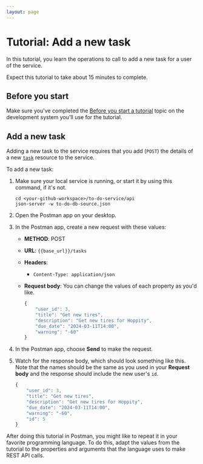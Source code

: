 ```yaml
---
layout: page
---
```


# Tutorial: Add a new task

In this tutorial, you learn the operations to call to
add a new task for a user of the service.

Expect this tutorial to take about 15 minutes to complete.

## Before you start

Make sure you've completed the [Before you start a tutorial](../before-you-start-a-tutorial.md) topic on the development system you'll use for the tutorial.

## Add a new task

Adding a new task to the service requires that you add (`POST`) the details of a new [`task`](../api/task) resource to the service.

To add a new task:

1. Make sure your local service is running, or start it by using this command, if it's not.

    ```shell
    cd <your-github-workspace>/to-do-service/api
    json-server -w to-do-db-source.json
    ```

1. Open the Postman app on your desktop.
1. In the Postman app, create a new request with these values:
    * **METHOD**: POST
    * **URL**: `{{base_url}}/tasks`
    * **Headers**:
        * `Content-Type: application/json`
    * **Request body**:
        You can change the values of each property as you'd like.

        ```js
        {
            "user_id": 3,
            "title": "Get new tires",
            "description": "Get new tires for Hoppity",
            "due_date": "2024-03-11T14:00",
            "warning": "-60"
        }
        ```

1. In the Postman app, choose **Send** to make the request.
1. Watch for the response body, which should look something like this. Note that the names should be the same as you used in your **Request body** and the response should include the new user's `id`.

    ```js
    {
        "user_id": 3,
        "title": "Get new tires",
        "description": "Get new tires for Hoppity",
        "due_date": "2024-03-11T14:00",
        "warning": "-60",
        "id": 5
    }
    ```

After doing this tutorial in Postman, you might like to repeat it in
your favorite programming language. To do this, adapt the values from
the tutorial to the properties and arguments that the language uses to
make REST API calls.
